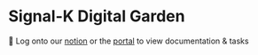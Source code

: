 # Signal-K Digital Garden

🔗 Log onto our [notion](https://www.notion.so/skinetics/Signal-Kinetics-4c3a0eaa11914a5f84a59c01de860c57) or the [portal](https://docs.skinetics.tech) to view documentation & tasks

<!--Figure out how to link with notion, utterances, slack/kyber, discord/matrix/keybase, etc-->
